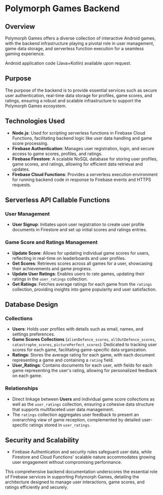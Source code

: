 # Polymorph Games Backend

## Overview

Polymorph Games offers a diverse collection of interactive Android games, with the backend infrastructure playing a pivotal role in user management, game data storage, and serverless function execution for a seamless gaming experience.

Android application code (Java+Kotlin) available upon request.

## Purpose

The purpose of the backend is to provide essential services such as secure user authentication, real-time data storage for profiles, game scores, and ratings, ensuring a robust and scalable infrastructure to support the Polymorph Games ecosystem.

## Technologies Used

- **Node.js**: Used for scripting serverless functions in Firebase Cloud Functions, facilitating backend logic like user data handling and game score processing.
- **Firebase Authentication**: Manages user registration, login, and secure access to game scores, profiles, and ratings.
- **Firebase Firestore**: A scalable NoSQL database for storing user profiles, game scores, and ratings, allowing for efficient data retrieval and updates.
- **Firebase Cloud Functions**: Provides a serverless execution environment for running backend code in response to Firebase events and HTTPS requests.

## Serverless API Callable Functions

### User Management

- **User Signup**: Initiates upon user registration to create user profile documents in Firestore and set up initial scores and ratings entries.

### Game Score and Ratings Management

- **Update Score**: Allows for updating individual game scores for users, reflecting in real-time on leaderboards and user profiles.
- **Get Scores**: Retrieves scores across all games for a user, showcasing their achievements and game progress.
- **Update User Ratings**: Enables users to rate games, updating their ratings in the `user_ratings` collection.
- **Get Ratings**: Fetches average ratings for each game from the `ratings` collection, providing insights into game popularity and user satisfaction.

## Database Design

### Collections

- **Users**: Holds user profiles with details such as email, names, and settings preferences.
- **Game Scores Collections** (`alienDefence_scores`, `allOutDefence_scores`, `catastrophe_scores`, `picturePerfect_scores`): Dedicated to tracking user scores for each game, facilitating game-specific data organization.
- **Ratings**: Stores the average rating for each game, with each document representing a game and containing a `rating` field.
- **User_Ratings**: Contains documents for each user, with fields for each game representing the user's rating, allowing for personalized feedback on each game.

### Relationships

- Direct linkage between **Users** and individual game score collections as well as the `user_ratings` collection, ensuring a cohesive data structure that supports multifaceted user data management.
- The `ratings` collection aggregates user feedback to present an overarching view of game reception, complemented by detailed user-specific ratings stored in `user_ratings`.

## Security and Scalability

- Firebase Authentication and security rules safeguard user data, while Firestore and Cloud Functions' scalable nature accommodates growing user engagement without compromising performance.

This comprehensive backend documentation underscores the essential role of Firebase services in supporting Polymorph Games, detailing the architecture designed to manage user interactions, game scores, and ratings efficiently and securely.
